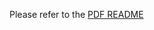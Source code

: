 Please refer to the [PDF README](https://github.com/urosolia/LMPC_SimpleExample/blob/masterPDF_README.pdf)